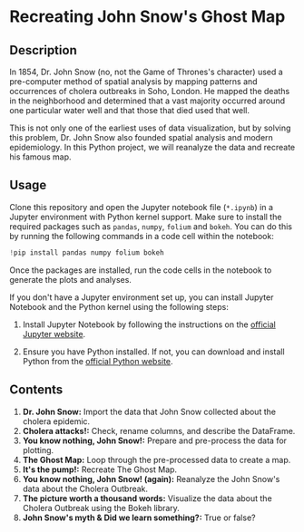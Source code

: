 # Recreating John Snow's Ghost Map
## Description
In 1854, Dr. John Snow (no, not the Game of Thrones's character) used a pre-computer method of spatial analysis by mapping patterns and occurrences of cholera outbreaks in Soho, London. He mapped the deaths in the neighborhood and determined that a vast majority occurred around one particular water well and that those that died used that well.

This is not only one of the earliest uses of data visualization, but by solving this problem, Dr. John Snow also founded spatial analysis and modern epidemiology. In this Python project, we will reanalyze the data and recreate his famous map.
## Usage
Clone this repository and open the Jupyter notebook file (`*.ipynb`) in a Jupyter environment with Python kernel support. Make sure to install the required packages such as `pandas`, `numpy`, `folium` and `bokeh`. You can do this by running the following commands in a code cell within the notebook:
```python
!pip install pandas numpy folium bokeh
```
Once the packages are installed, run the code cells in the notebook to generate the plots and analyses.

If you don't have a Jupyter environment set up, you can install Jupyter Notebook and the Python kernel using the following steps:

1. Install Jupyter Notebook by following the instructions on the [official Jupyter website](https://jupyter.org/install).

2. Ensure you have Python installed. If not, you can download and install Python from the [official Python website](https://www.python.org/downloads/).
## Contents
1. **Dr. John Snow:** Import the data that John Snow collected about the cholera epidemic.
2. **Cholera attacks!:** Check, rename columns, and describe the DataFrame.
3. **You know nothing, John Snow!:** Prepare and pre-process the data for plotting.
4. **The Ghost Map:** Loop through the pre-processed data to create a map.
5. **It's the pump!:** Recreate The Ghost Map.
6. **You know nothing, John Snow! (again):** Reanalyze the John Snow's data about the Cholera Outbreak.
7. **The picture worth a thousand words:** Visualize the data about the Cholera Outbreak using the Bokeh library.
8. **John Snow's myth & Did we learn something?:** True or false?
